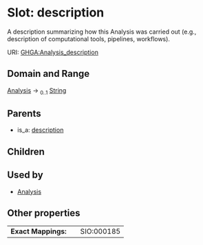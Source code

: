 
# Slot: description


A description summarizing how this Analysis was carried out (e.g., description of computational tools, pipelines, workflows).

URI: [GHGA:Analysis_description](https://w3id.org/GHGA/Analysis_description)


## Domain and Range

[Analysis](Analysis.md) &#8594;  <sub>0..1</sub> [String](types/String.md)

## Parents

 *  is_a: [description](description.md)

## Children


## Used by

 * [Analysis](Analysis.md)

## Other properties

|  |  |  |
| --- | --- | --- |
| **Exact Mappings:** | | SIO:000185 |

